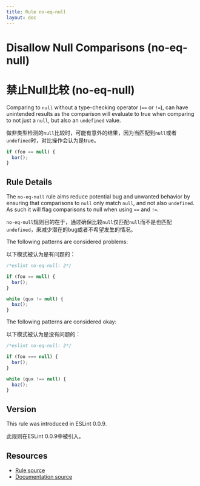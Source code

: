 ```yaml
---
title: Rule no-eq-null
layout: doc
---
```

<!-- Note: No pull requests accepted for this file. See README.md in the root directory for details. -->

# Disallow Null Comparisons (no-eq-null)

# 禁止Null比较 (no-eq-null)

Comparing to `null` without a type-checking operator (`==` or `!=`), can have unintended results as the comparison will evaluate to true when comparing to not just a `null`, but also an `undefined` value.

做非类型检测的`null`比较时，可能有意外的结果，因为当匹配到`null`或者`undefined`时，对比操作会认为是true。

```js
if (foo == null) {
  bar();
}
```

## Rule Details

The `no-eq-null` rule aims reduce potential bug and unwanted behavior by ensuring that comparisons to `null` only match `null`, and not also `undefined`. As such it will flag comparisons to null when using `==` and `!=`.

`no-eq-null`规则目的在于，通过确保比较`null`仅匹配`null`而不是也匹配`undefined`，来减少潜在的bug或者不希望发生的情况。

The following patterns are considered problems:

以下模式被认为是有问题的：

```js
/*eslint no-eq-null: 2*/

if (foo == null) {
  bar();
}

while (qux != null) {
  baz();
}
```

The following patterns are considered okay:

以下模式被认为是没有问题的：

```js
/*eslint no-eq-null: 2*/

if (foo === null) {
  bar();
}

while (qux !== null) {
  baz();
}
```

## Version

This rule was introduced in ESLint 0.0.9.

此规则在ESLint 0.0.9中被引入。

## Resources

* [Rule source](https://github.com/eslint/eslint/tree/master/lib/rules/no-eq-null.js)
* [Documentation source](https://github.com/eslint/eslint/tree/master/docs/rules/no-eq-null.md)
